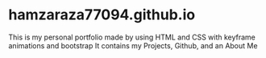 # hamzaraza77094.github.io
This is my personal portfolio made by using HTML and CSS with keyframe animations and bootstrap
It contains my Projects, Github, and an About Me
